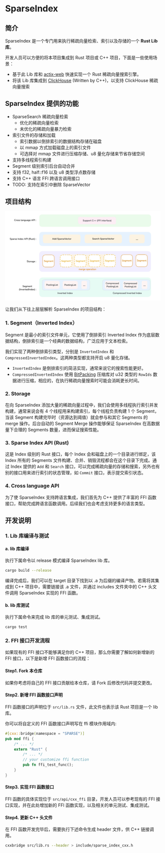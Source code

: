 # SparseIndex

## 简介

SparseIndex 是一个专门用来执行稀疏向量检索、索引以及存储的一个 **Rust Lib 库**。

开发人员可以方便的将本项目集成到 Rust 项目或 C++ 项目，下面是一些使用场景：
- 基于此 Lib 库和 [actix-web](https://crates.io/crates/actix-web) 快速实现一个 Rust 稀疏向量搜索引擎。
- 将该 Lib 库集成到 [ClickHouse](https://github.com/ClickHouse/ClickHouse) (Written by C++)，以支持 ClickHouse 稀疏向量搜索

## SparseIndex 提供的功能

- SparseSearch 稀疏向量检索
    - 优化的稀疏向量检索
    - 未优化的稀疏向量暴力检索
- 索引文件的存储和加载
    - 索引数据以倒排索引的数据结构存储在磁盘
    - 以 mmap 方式加载磁盘上的索引文件
    - 可选择对 mmap 文件进行压缩存储、u8 量化存储来节省存储空间
- 支持多线程索引构建
- Segment 级别索引后台自动合并
- 支持 f32, half::f16 以及 u8 类型浮点数存储
- 支持 C++ 语言 FFI 跨语言调用接口
- TODO: 支持在索引中删除 SparseVector

## 项目结构

<div style="text-align: center;">
  <img src="./resources/overview.jpg" alt="Overview" width="700">
</div>

让我们从下往上层层解析 SparseIndex 的项目结构：

### 1. Segment（Inverted Index）

Segment 是最小的索引文件单元，它使用了倒排索引 Inverted Index 作为底层数据结构，倒排索引是一个经典的数据结构，广泛应用于文本检索。

我们实现了两种倒排索引类型，分别是 `InvertedIndex` 和 `CompressedInvertedIndex`。这两种类型都支持开启 u8 量化存储。
- `InvertedIndex` 是倒排索引的简洁实现，通常来说它的搜索性能更好。
- `CompressedInvertedIndex` 使用 [BitPacking](https://docs.rs/bitpacking/latest/bitpacking/) 压缩库对 u32 类型的 `RowIds` 数据进行压缩，相应的，在执行稀疏向量搜索时可能会消耗更长时间。

### 2. Storage

在向 SparseIndex 添加大量的稀疏向量过程中，我们会使用多线程执行索引并发构建，通常来说会有 4 个线程用来构建索引，每个线程负责构建 1 个 Segment，当该 Segment 构建完毕时（资源达到阈值）就会参与和其它 Segments 的 merge 操作。后台自动的 Segment Merge 操作能够保证 SparseIndex 在高数据量下合理的 Segments 数量，进而保证搜索性能。

### 3. Sparse Index API (Rust)

这是 Index 级别的 Rust 接口，每个 Index 会和磁盘上的一个目录进行绑定，该 Index 所有的 Segments 文件构建、合并、销毁流程都会在这个目录下完成。通过 Index 提供的 `Add` 和 `Search` 接口，可以完成稀疏向量的存储和搜索，另外也有别的接口用来进行索引的状态管理，如 `Commit` 接口，表示提交索引状态。

### 4. Cross language API

为了使 SparseIndex 支持跨语言集成，我们首先为 C++ 提供了丰富的 FFI 函数接口，帮助完成跨语言函数调用。后续我们也会考虑支持更多的语言类型。

## 开发说明

### 1. Lib 库编译与测试

#### a. lib 库编译

执行下属命令以 release 模式编译 SparseIndex lib 库。

```bash
cargo build --release
```

编译完成后，我们可以在 target 目录下找到以 .a 为后缀的编译产物。若需将其集成到 C++ 项目中，需要链接该 .a 文件，并通过 includes 文件夹中的 C++ 头文件调用 SparseIndex 实现的 FFI 函数。

#### b. lib 库测试

执行下属命令来完成 lib 库的单元测试、集成测试。

```bash
cargo test
```


### 2. FFI 接口开发流程

如果现有的 FFI 接口不能够满足你的 C++ 项目，那么你需要了解如何新增新的 FFI 接口，以下是新增 FFI 函数接口的流程：

#### Step1. Fork 本仓库

如果你考虑将自己的 FFI 接口贡献给本仓库，请 Fork 后修改代码并提交更改。

#### Step2. 新增 FFI 函数接口声明

FFI 函数接口的声明位于 `src/lib.rs` 文件，此文件也表示该 Rust 项目是一个 lib 库。

你可以将自定义的 FFI 函数接口声明写在 ffi 模块作用域内:

```rust
#[cxx::bridge(namespace = "SPARSE")]
pub mod ffi {
    /* ... */
    extern "Rust" {
        /* ... */
        // your customize ffi function
        pub fn ffi_test_func();
    }
}
```

#### Step3. 实现 FFI 函数接口

FFI 函数的具体实现位于 `src/api/cxx_ffi` 目录，开发人员可以参考现有的 FFI 接口实现，并在此处增加新的 FFI 函数实现，以及相关的单元测试、集成测试。

#### Step4. 更新 C++ 头文件

在 FFI 函数开发完毕后，需要执行下述命令生成 header 文件，供 C++ 链接调用。
```bash
cxxbridge src/lib.rs --header > include/sparse_index_cxx.h
```
